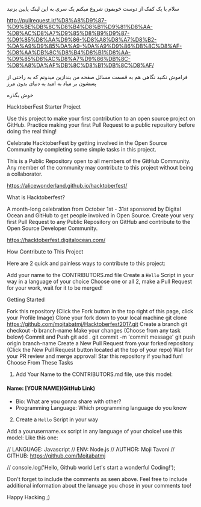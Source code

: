 
سلام با یک کمک از دوست خوبمون شروع میکنم یک سری به این لینک پایین بزنید

http://pullrequest.ir/%D8%A8%D9%87-%D9%BE%DB%8C%D8%B4%D8%B1%D9%81%D8%AA-%D8%AC%D8%A7%D9%85%D8%B9%D9%87-%D9%85%D8%AA%D9%86-%D8%A8%D8%A7%D8%B2-%DA%A9%D9%85%DA%A9-%DA%A9%D9%86%DB%8C%D8%AF-%D8%AA%DB%8C%D8%B4%D8%B1%D8%AA-%D9%85%D8%AC%D8%A7%D9%86%DB%8C-%D8%A8%DA%AF%DB%8C%D8%B1%DB%8C%D8%AF/

فراموش نکنید نگاهی هم به قسمت مسائل صفحه من بندازین میدونم که به راحتی از پسشون بر میاد به امید یه دنیای بدون مرز

خوش بگذره


HacktoberFest Starter Project

Use this project to make your first contribution to an open source project on GitHub. Practice making your first Pull Request to a public repository before doing the real thing!

Celebrate HacktoberFest by getting involved in the Open Source Community by completing some simple tasks in this project.

This is a Public Repository open to all members of the GitHub Community. Any member of the community may contribute to this project without being a collaborator.

https://alicewonderland.github.io/hacktoberfest/

What is Hacktoberfest?

A month-long celebration from October 1st - 31st sponsored by Digital Ocean and GitHub to get people involved in Open Source. Create your very first Pull Request to any Public Repository on GitHub and contribute to the Open Source Developer Community.

https://hacktoberfest.digitalocean.com/

How Contribute to This Project

Here are 2 quick and painless ways to contribute to this project:

Add your name to the CONTRIBUTORS.md file
Create a `Hello` Script in your way in a language of your choice
Choose one or all 2, make a Pull Request for your work, wait for it to be merged!

Getting Started

Fork this repository (Click the Fork button in the top right of this page, click your Profile Image)
Clone your fork down to your local machine
git clone https://github.com/mojtabatmj/Hacktoberfest2017.git
Create a branch
git checkout -b branch-name
Make your changes (Choose from any task below)
Commit and Push
git add .
git commit -m 'commit message'
git push origin branch-name
Create a New Pull Request from your forked repository (Click the New Pull Request button located at the top of your repo)
Wait for your PR review and merge approval!
Star this repository if you had fun!
Choose From These Tasks

1. Add Your Name to the CONTRIBUTORS.md file,
use this model:

#### Name: [YOUR NAME](GitHub Link)
- Bio: What are you gonna share with other?
- Programming Language: Which programming language do you know

2. Create a `Hello` Script in your way

Add a yourusername.xx script in any language of your choice!
use this model:
Like this one:

// LANGUAGE: Javascript
// ENV: Node.js
// AUTHOR: Moji Tavoni
// GITHUB: https://github.com/Mojtabatmj

// console.log('Hello, Github world Let's start a wonderful Coding!');

Don't forget to include the comments as seen above. Feel free to include additional information about the lanuage you chose in your comments too!

Happy Hacking ;)
